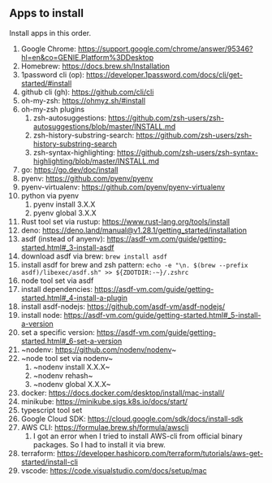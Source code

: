 ## Apps to install

Install apps in this order.

1. Google Chrome: https://support.google.com/chrome/answer/95346?hl=en&co=GENIE.Platform%3DDesktop
2. Homebrew: https://docs.brew.sh/Installation
3. 1password cli (op): https://developer.1password.com/docs/cli/get-started/#install
4. github cli (gh): https://github.com/cli/cli
5. oh-my-zsh: https://ohmyz.sh/#install
6. oh-my-zsh plugins
   1. zsh-autosuggestions: https://github.com/zsh-users/zsh-autosuggestions/blob/master/INSTALL.md
   2. zsh-history-substring-search: https://github.com/zsh-users/zsh-history-substring-search
   3. zsh-syntax-highlighting: https://github.com/zsh-users/zsh-syntax-highlighting/blob/master/INSTALL.md
7. go: https://go.dev/doc/install
8.  pyenv: https://github.com/pyenv/pyenv
9.  pyenv-virtualenv: https://github.com/pyenv/pyenv-virtualenv
10. python via pyenv
    1.  pyenv install 3.X.X
    2.  pyenv global 3.X.X
11. Rust tool set via rustup: https://www.rust-lang.org/tools/install
12. deno: https://deno.land/manual@v1.28.1/getting_started/installation
13. asdf (instead of anyenv): https://asdf-vm.com/guide/getting-started.html#_3-install-asdf
  1. download asdf via brew: `brew install asdf`
  2. install asdf for brew and zsh pattern: `echo -e "\n. $(brew --prefix asdf)/libexec/asdf.sh" >> ${ZDOTDIR:-~}/.zshrc`
15. node tool set via asdf
  1. install dependencies: https://asdf-vm.com/guide/getting-started.html#_4-install-a-plugin
  2. install asdf-nodejs: https://github.com/asdf-vm/asdf-nodejs/
  3. install node: https://asdf-vm.com/guide/getting-started.html#_5-install-a-version
  4. set a specific version: https://asdf-vm.com/guide/getting-started.html#_6-set-a-version
17. ~nodenv: https://github.com/nodenv/nodenv~
18. ~node tool set via nodenv~
    1. ~nodenv install X.X.X~
    2. ~nodenv rehash~
    3. ~nodenv global X.X.X~
19. docker: https://docs.docker.com/desktop/install/mac-install/
20. minikube: https://minikube.sigs.k8s.io/docs/start/
21. typescript tool set
22. Google Cloud SDK: https://cloud.google.com/sdk/docs/install-sdk
23. AWS CLI: https://formulae.brew.sh/formula/awscli
    1. I got an error when I tried to install AWS-cli from official binary packages. So I had to install it via brew.
24. terraform: https://developer.hashicorp.com/terraform/tutorials/aws-get-started/install-cli
25. vscode: https://code.visualstudio.com/docs/setup/mac
